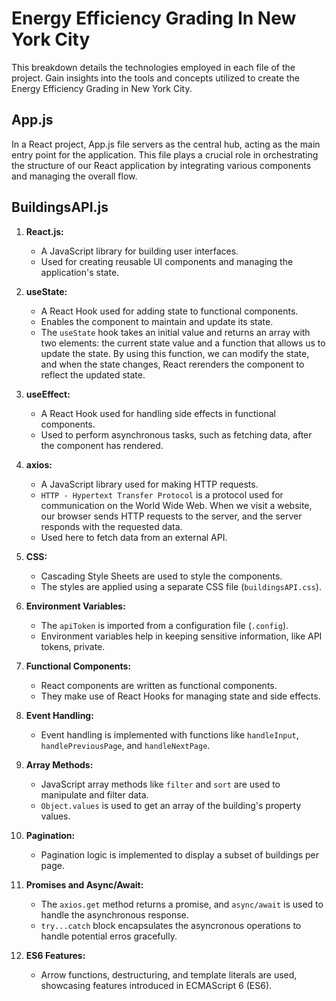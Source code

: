 # Energy Efficiency Grading In New York City

This breakdown details the technologies employed in each file of the project. Gain insights into the tools and concepts utilized to create the Energy Efficiency Grading in New York City.


## App.js 

In a React project, App.js file servers as the central hub, acting as the main entry point for the application. This file plays a crucial role in orchestrating the structure of our React application by integrating various components and managing the overall flow. 

## BuildingsAPI.js 

1. **React.js:**
   - A JavaScript library for building user interfaces.
   - Used for creating reusable UI components and managing the application's state.

2. **useState:**
   - A React Hook used for adding state to functional components.
   - Enables the component to maintain and update its state.
   - The `useState` hook takes an initial value and returns an array with two elements: the current state value and a function that allows us to update the state. By using this function, we can modify the state, and when the state changes, React rerenders the component to reflect the updated state. 

3. **useEffect:**
   - A React Hook used for handling side effects in functional components.
   - Used to perform asynchronous tasks, such as fetching data, after the component has rendered.

4. **axios:**
   - A JavaScript library used for making HTTP requests.
   - `HTTP - Hypertext Transfer Protocol` is a protocol used for communication on the World Wide Web. When we visit a website, our browser sends HTTP requests to the server, and the server responds with the requested data. 
   - Used here to fetch data from an external API.

5. **CSS:**
   - Cascading Style Sheets are used to style the components.
   - The styles are applied using a separate CSS file (`buildingsAPI.css`).

6. **Environment Variables:**
   - The `apiToken` is imported from a configuration file (`.config`).
   - Environment variables help in keeping sensitive information, like API tokens, private.

7. **Functional Components:**
   - React components are written as functional components.
   - They make use of React Hooks for managing state and side effects.

8. **Event Handling:**
   - Event handling is implemented with functions like `handleInput`, `handlePreviousPage`, and `handleNextPage`.

9. **Array Methods:**
   - JavaScript array methods like `filter` and `sort` are used to manipulate and filter data.
   - `Object.values` is used to get an array of the building's property values.

10. **Pagination:**
    - Pagination logic is implemented to display a subset of buildings per page.

11. **Promises and Async/Await:**
    - The `axios.get` method returns a promise, and `async/await` is used to handle the asynchronous response.
    - `try...catch` block encapsulates the asyncronous operations to handle potential erros gracefully. 

12. **ES6 Features:**
    - Arrow functions, destructuring, and template literals are used, showcasing features introduced in ECMAScript 6 (ES6).
